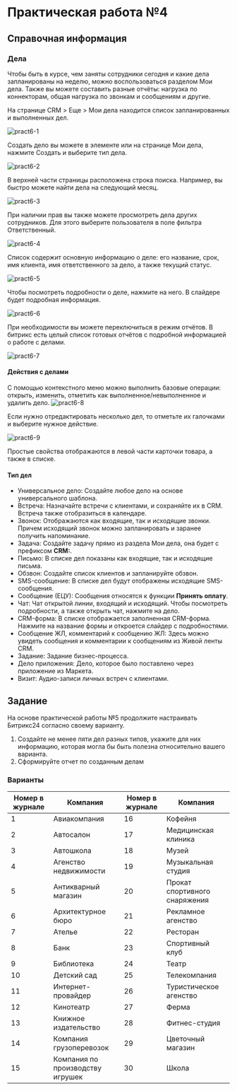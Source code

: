 # Практическая работа №4

## Справочная информация

### Дела

Чтобы быть в курсе, чем заняты сотрудники сегодня и какие дела запланированы на неделю, можно воспользоваться разделом Мои дела. Также вы можете составить разные отчёты: нагрузка по коннекторам, общая нагрузка по звонкам и сообщениям и другие.

На странице CRM > Еще > Мои дела находится список запланированных и выполненных дел.

![pract6-1](./images/pract6-1.png)

Создать дело вы можете в элементе или на странице Мои дела, нажмите Создать и выберите тип дела.

![pract6-2](images/pract6-2.png)

В верхней части страницы расположена строка поиска. Например, вы быстро можете найти дела на следующий месяц.

![pract6-3](./images/pract6-3.png)

При наличии прав вы также можете просмотреть дела других сотрудников. Для этого выберите пользователя в поле фильтра Ответственный.

![pract6-4](./images/pract6-4.png)

Список содержит основную информацию о деле: его название, срок, имя клиента, имя ответственного за дело, а также текущий статус.

![pract6-5](images/pract6-5.png)

Чтобы посмотреть подробности о деле, нажмите на него. В слайдере будет подробная информация.

![pract6-6](images/pract6-6.png)

При необходимости вы можете переключиться в режим отчётов. В битрикс есть целый список готовых отчётов с подробной информацией о работе с делами.

![pract6-7](./images/pract6-7.png)

#### Действия с делами

С помощью контекстного меню можно выполнить базовые операции: открыть, изменить, отметить как выполненное/невыполненное и удалить дело.
![pract6-8](./images/pract6-8.png)

Если нужно отредактировать несколько дел, то отметьте их галочками и выберите нужное действие.

![pract6-9](./images/pract6-9.png)

Простые свойства отображаются в левой части карточки товара, а также в списке.

#### Тип дел

- Универсальное дело: Создайте любое дело на основе универсального шаблона.
- Встреча: Назначайте встречи с клиентами, и сохраняйте их в CRM. Встреча также отобразиться в календаре.
- Звонок: Отображаются как входящие, так и исходящие звонки. Причем исходящий звонок можно запланировать и заранее получить напоминание.
- Задача: Создайте задачу прямо из раздела Мои дела, она будет с префиксом **CRM:**.
- Письмо: В списке дел показаны как входящие, так и исходящие письма.
- Обзвон: Создайте список клиентов и запланируйте обзвон.
- SMS-сообщение: В списке дел будут отображены исходящие SMS-сообщения.
- Сообщение (ЕЦУ): Сообщения относятся к функции **Принять оплату**.
- Чат: Чат открытой линии, входящий и исходящий. Чтобы посмотреть подробности, а также открыть чат, нажмите на дело.
- CRM-форма: В списке отображается заполненная CRM-форма. Нажмите на название формы и откроется слайдер с подробностями.
- Сообщение ЖЛ, комментарий к сообщению ЖЛ: Здесь можно увидеть сообщения и комментарии к сообщениям из Живой ленты CRM.
- Задание: Задание бизнес-процесса.
- Дело приложения: Дело, которое было поставлено через приложение из Маркета.
- Визит: Аудио-записи личных встреч с клиентами.

## Задание

На основе практической работы №5 продолжите настраивать Битрикс24 согласно своему варианту.

1. Создайте не менее пяти дел разных типов, укажите для них информацию, которая могла бы быть полезна относительно вашего варианта.
2. Сформируйте отчет по созданным делам

### Варианты

| Номер в журнале | Компания                         | Номер в журнале | Компания                      |
| --------------- | -------------------------------- | --------------- | ----------------------------- |
| 1               | Авиакомпания                     | 16              | Кофейня                       |
| 2               | Автосалон                        | 17              | Медицинская клиника           |
| 3               | Автошкола                        | 18              | Музей                         |
| 4               | Агенство недвижимости            | 19              | Музыкальная студия            |
| 5               | Антикварный магазин              | 20              | Прокат спортивного снаряжения |
| 6               | Архитектурное бюро               | 21              | Рекламное агенство            |
| 7               | Ателье                           | 22              | Ресторан                      |
| 8               | Банк                             | 23              | Спортивный клуб               |
| 9               | Библиотека                       | 24              | Театр                         |
| 10              | Детский сад                      | 25              | Телекомпания                  |
| 11              | Интернет-провайдер               | 26              | Туристическое агенство        |
| 12              | Кинотеатр                        | 27              | Ферма                         |
| 13              | Книжное издательство             | 28              | Фитнес-студия                 |
| 14              | Компания грузоперевозок          | 29              | Цветочный магазин             |
| 15              | Компания по производству игрушек | 30              | Школа                         |
